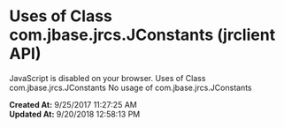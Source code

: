 # Uses of Class com.jbase.jrcs.JConstants (jrclient   API)

JavaScript is disabled on your browser. Uses of Class com.jbase.jrcs.JConstants No usage of com.jbase.jrcs.JConstants  

**Created At:** 9/25/2017 11:27:25 AM  
**Updated At:** 9/20/2018 12:58:13 PM  


